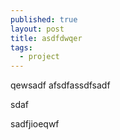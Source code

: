 ```yaml
---
published: true
layout: post
title: asdfdwqer
tags: 
  - project
---
```




qewsadf
afsdfassdfsadf

sdaf

sadfjioeqwf
